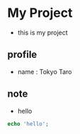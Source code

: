 # My Project
- this is my project
## profile
- name : Tokyo Taro

## note
- hello

```php
echo 'hello';
```